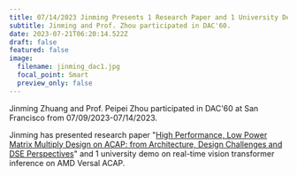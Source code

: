 ```yaml
---
title: 07/14/2023 Jinming Presents 1 Research Paper and 1 University Demo at DAC60!
subtitle: Jinming and Prof. Zhou participated in DAC'60.
date: 2023-07-21T06:20:14.522Z
draft: false
featured: false
image:
  filename: jinming_dac1.jpg
  focal_point: Smart
  preview_only: false
---
```

J﻿inming Zhuang and Prof. Peipei Zhou participated in DAC'60 at San Francisco from 07/09/2023-07/14/2023.

J﻿inming has presented research paper "[High Performance, Low Power Matrix Multiply Design on ACAP: from Architecture, Design Challenges and DSE Perspectives](https://peipeizhou-eecs.github.io/publication/2023dac/)" and 1 university demo on real-time vision transformer inference on AMD Versal ACAP.